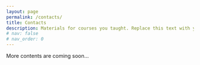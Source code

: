 ```yaml
---
layout: page
permalink: /contacts/
title: Contacts
description: Materials for courses you taught. Replace this text with your description.
# nav: false
# nav_order: 0
---
```


More contents are coming soon...